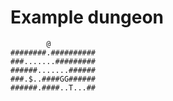 # Example dungeon
```
        @
########.##########
###.......#########
######.......######
###.$..####GG######
######.####..T...##

```